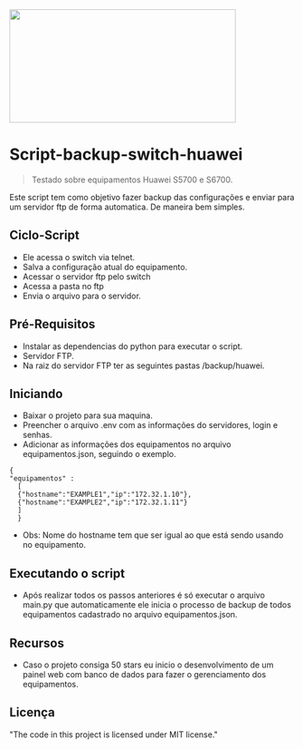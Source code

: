 <img src="https://escolaeducacao.com.br/wp-content/uploads/2019/05/huawei-logo.jpg" width="400" height="200">

# Script-backup-switch-huawei
> Testado sobre equipamentos Huawei S5700 e S6700.

Este script tem como objetivo fazer backup das configurações e enviar para um servidor ftp de forma automatica. De maneira bem simples.

## Ciclo-Script

* Ele acessa o switch via telnet.
* Salva a configuração atual do equipamento.
* Acessar o servidor ftp pelo switch
* Acessa a pasta no ftp
* Envia o arquivo para o servidor.

## Pré-Requisitos

* Instalar as dependencias do python para executar o script.
* Servidor FTP.
* Na raiz do servidor FTP ter as seguintes pastas /backup/huawei.

## Iniciando

* Baixar o projeto para sua maquina.
* Preencher o arquivo .env com as informações do servidores, login e senhas.
* Adicionar as informações dos equipamentos no arquivo equipamentos.json, seguindo o exemplo.

```shell
{
"equipamentos" : 
  [ 
  {"hostname":"EXAMPLE1","ip":"172.32.1.10"}, 
  {"hostname":"EXAMPLE2","ip":"172.32.1.11"}
  ]
  }
```
* Obs: Nome do hostname tem que ser igual ao que está sendo usando no equipamento.


## Executando o script

* Após realizar todos os passos anteriores é só executar o arquivo main.py que automaticamente ele inicia o processo de backup de todos equipamentos cadastrado no arquivo equipamentos.json.


## Recursos

*  Caso o projeto consiga 50 stars eu inicio o desenvolvimento de um painel web com banco de dados para fazer o gerenciamento dos equipamentos.

## Licença

"The code in this project is licensed under MIT license."
